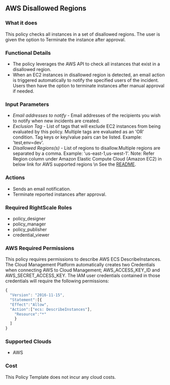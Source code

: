 ##  AWS Disallowed Regions

### What it does

This policy checks all instances in a set of disallowed regions. The user is given the option to Terminate the instance after approval.

### Functional Details

- The policy leverages the AWS API to check all instances that exist in a disallowed region.
- When an EC2 instances in disallowed region is detected, an email action is triggered automatically to notify the specified users of the incident. Users then have the option to terminate instances after manual approval if needed.

### Input Parameters
 
- *Email addresses to notify* - Email addresses of the recipients you wish to notify when new incidents are created.
- *Exclusion Tag* - List of tags that will exclude EC2 instances from being evaluated by this policy. Multiple tags are evaluated as an 'OR' condition. Tag keys or key/value pairs can be listed. Example: 'test,env=dev'.
- *Disallowed Regions(s)* - List of regions to disallow.Multiple regions are separated by a comma. Example: 'us-east-1,us-west-1'.
Note: Refer Region column under Amazon Elastic Compute Cloud (Amazon EC2) in below link for AWS supported regions \n See the [README](https://docs.aws.amazon.com/general/latest/gr/rande.html). 

### Actions

- Sends an email notification.
- Terminate reported instances after approval.

### Required RightScale Roles
 
- policy_designer
- policy_manager
- policy_publisher
- credential_viewer

### AWS Required Permissions

This policy requires permissions to describe AWS ECS DescribeInstances.
The Cloud Management Platform automatically creates two Credentials when connecting AWS to Cloud Management; AWS_ACCESS_KEY_ID and AWS_SECRET_ACCESS_KEY. The IAM user credentials contained in those credentials will require the following permissions:

```javascript
{
  "Version": "2016-11-15",
  "Statement":[{
  "Effect":"Allow",
  "Action":["ecs: DescribeInstances"],
    "Resource":"*"
    }
  ]
}
```

### Supported Clouds

- AWS

### Cost
 
This Policy Template does not incur any cloud costs.
